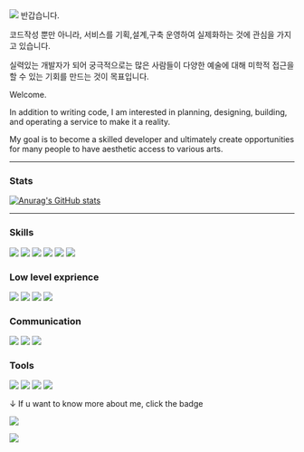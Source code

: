 <img src="https://capsule-render.vercel.app/api?type=waving&color=191970&height=100&section=header" />
반갑습니다.


코드작성 뿐만 아니라, 서비스를 기획,설계,구축 운영하여 실제화하는 것에 관심을 가지고 있습니다.


실력있는 개발자가 되어 궁극적으로는 많은 사람들이 다양한 예술에 대해 미학적 접근을 할 수 있는 기회를 만드는 것이 목표입니다.





Welcome.


In addition to writing code, I am interested in planning, designing, building, and operating a service to make it a reality.


My goal is to become a skilled developer and ultimately create opportunities for many people to have aesthetic access to various arts.

***

### Stats
[![Anurag's GitHub stats](https://github-readme-stats.vercel.app/api?username=Goonerd17)](https://github.com/anuraghazra/github-readme-stats)

***

### Skills
<img src="https://img.shields.io/badge/Java-ED8B00?style=for-the-badge&logo=openjdk&logoColor=white"/> <img src="https://img.shields.io/badge/Spring-6DB33F?style=for-the-badge&logo=spring&logoColor=white"/> <img src="https://img.shields.io/badge/JPA-6DB33F?style=for-the-badge"/> <img src="https://img.shields.io/badge/Querydsl-4479A1?style=for-the-badge"/> <img src="https://img.shields.io/badge/mysql-4479A1?style=for-the-badge&logo=mysql&logoColor=white"/> <img src="https://img.shields.io/badge/amazonec2-FF9900?style=for-the-badge&logo=amazonec2&logoColor=white"/>

### Low level exprience
<img src="https://img.shields.io/badge/JavaScript-F7DF1E?style=for-the-badge&logo=JavaScript&logoColor=white"/> <img src="https://img.shields.io/badge/MSA-232F3E?style=for-the-badge"/> <img src="https://img.shields.io/badge/Apache_Kafka-02303A?style=for-the-badge">  <img src="https://img.shields.io/badge/amazons3-FF9900?style=for-the-badge"/>

### Communication
<img src="https://img.shields.io/badge/Slack-4A154B?style=for-the-badge&logo=slack&logoColor=white"/> <img src="https://img.shields.io/badge/GitHub-100000?style=for-the-badge&logo=github&logoColor=white"/> <img src="https://img.shields.io/badge/Notion-000000?style=for-the-badge&logo=notion&logoColor=white"/> 

### Tools
<img src="https://img.shields.io/badge/IntelliJ_IDEA-000000.svg?style=for-the-badge&logo=intellij-idea&logoColor=white"/> <img src="https://img.shields.io/badge/Visual_Studio_Code-0078D4?style=for-the-badge&logo=visual%20studio%20code&logoColor=white"/> <img src="https://img.shields.io/badge/Postman-FF6C37?style=for-the-badge&logo=postman&logoColor=white"/> <img src="https://img.shields.io/badge/Prezi-3181FF?style=for-the-badge&logo=prezi&logoColor=white"/> 


&downarrow; If u want to know more about me, click the badge 

[<img src="https://img.shields.io/badge/Tistory-FFA500?style=for-the-badge"/>](https://goonerd.tistory.com/)

<img src="https://capsule-render.vercel.app/api?type=waving&color=191970&height=100&section=footer" />
